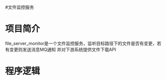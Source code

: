

#文件监控服务

# **项目简介**

file_server_monitor是一个文件监控服务，监听目标路径下的文件是否有变更，若有变更则发送消息MQ通知
并对下游系统提供文件下载API

# **程序逻辑**